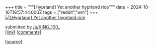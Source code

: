 +++
title = """[Hyprland] Yet another hyprland rice"""
date = 2024-10-16T18:57:44.000Z
tags = ["reddit","wm"]
+++
[![[Hyprland] Yet another hyprland rice](https://preview.redd.it/2qqjwm4t06vd1.png?width=640&crop=smart&auto=webp&s=6771ba009bb53c5da30482700fe91a9e33d0d466 "[Hyprland] Yet another hyprland rice")](https://www.reddit.com/r/unixporn/comments/1g5742e/hyprland_yet_another_hyprland_rice/)

submitted by [/u/KING\_100\_](https://www.reddit.com/user/KING_100_)  
[\[link\]](https://i.redd.it/2qqjwm4t06vd1.png) [\[comments\]](https://www.reddit.com/r/unixporn/comments/1g5742e/hyprland_yet_another_hyprland_rice/)

[[source]](https://www.reddit.com/r/unixporn/comments/1g5742e/hyprland_yet_another_hyprland_rice/)

